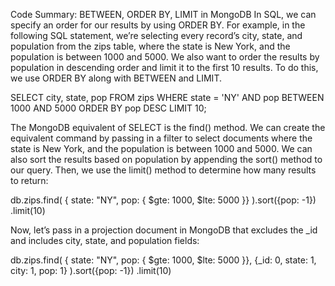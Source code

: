Code Summary: BETWEEN, ORDER BY, LIMIT in MongoDB
In SQL, we can specify an order for our results by using ORDER BY. For example, in the following SQL statement, we’re selecting every record’s city, state, and population from the zips table, where the state is New York, and the population is between 1000 and 5000. We also want to order the results by population in descending order and limit it to the first 10 results. To do this, we use ORDER BY along with BETWEEN and LIMIT.

SELECT city, state, pop 
FROM zips 
WHERE state = 'NY' AND pop BETWEEN 1000 AND 5000 
ORDER BY pop DESC 
LIMIT 10;


The MongoDB equivalent of SELECT is the find() method. We can create the equivalent command by passing in a filter to select documents where the state is New York, and the population is between 1000 and 5000. We can also sort the results based on population by appending the sort() method to our query. Then, we use the limit() method to determine how many results to return:

db.zips.find(
    { state: "NY", pop: { $gte: 1000, $lte: 5000 }}
    ).sort({pop: -1})
    .limit(10)


Now, let’s pass in a projection document in MongoDB that excludes the _id and includes city, state, and population fields:

db.zips.find(
    { state: "NY", pop: { $gte: 1000, $lte: 5000 }}, 
    {_id: 0, state: 1, city: 1, pop: 1}
    ).sort({pop: -1})
    .limit(10)
